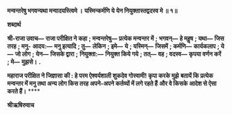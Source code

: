 **मन्वन्तरेषु भगवन्यथा मन्वादयस्त्विमे ।** **यस्मिन्कर्मणि ये येन नियुक्तास्तद्वदस्व मे ॥ १॥** 

**शब्दार्थ** 

**श्री-राजा उवाच—** **राजा परीक्षित ने कहा** **; मन्वन्तरेषु—** **प्रत्येक मन्वन्तर में** **; भगवन्—** **हे महॢष** **; यथा—** **जिस तरह** **; मनु-** **आदय:—** **मनु इत्यादि** **; तु—** **लेकिन** **; इमे—** **ये** **; यस्मिन्—** **जिसमें** **; कर्मणि—** **कार्यकलाप** **; ये—** **जो लोग** **; येन—** **जिसके द्वारा** **;** **नियुक्ता:—** **नियुक्त किये गये** **; तत्—** **वह** **; वदस्व—** **कृपया वर्णन करें** **; मे—** **मुझसे।** **.** 

**महाराज परीक्षित ने जिज्ञासा की : हे परम ऐश्वर्यशाली शुकदेव गोस्वामी! कृपा करके मुझे** **बतायें कि प्रत्येक मन्वन्तर में मनु तथा अन्य लोग किस तरह अपने-अपने कर्तव्यों में लगे रहते हैं** **और वे किसके आदेश से ऐसा करते हैं।** **** 

**श्रीऋषिरुवाच** 